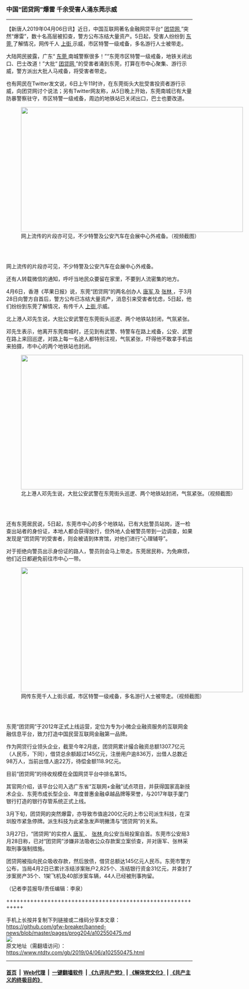 ### 中国“团贷网”爆雷 千余受害人涌东莞示威
------------------------

<div class="post_content" itemprop="articleBody">
 <p>
  【新唐人2019年04月06日讯】近日，中国互联网著名金融网贷平台“
  <a href="https://www.ntdtv.com/gb/团贷网.htm">
   团贷网
  </a>
  ”突然“爆雷”，数十名高层被扣查，警方公布冻结大量资产。5日起，受害人纷纷到
  <a href="https://www.ntdtv.com/gb/东莞.htm">
   东莞
  </a>
  了解情况，网传千人
  <a href="https://www.ntdtv.com/gb/上街.htm">
   上街
  </a>
  示威，市区特警一级戒备，多名游行人士被带走。
 </p>
 <p>
  大陆网民披露，广东“
  <a href="https://www.ntdtv.com/gb/东莞.htm">
   东莞
  </a>
  南城警察很多！”“东莞市区特警一级戒备，地铁关闭出口、巴士改道！”大批“
  <a href="https://www.ntdtv.com/gb/团贷网.htm">
   团贷网
  </a>
  ”的受害者涌到东莞，打算在市中心聚集、游行示威，警方派出大批人马戒备，将受害者带走。
 </p>
 <p>
  也有网民在Twitter发文说，6日上午11时许，在东莞街头大批受害投资者游行示威，向团贷网讨个说法；另有Twitter网友称，从5日晚上开始，东莞南城已有大量防暴警察驻守，市区特警一级戒备，周边的地铁站已关闭出口，巴士也要改道。
 </p>
 <figure class="wp-caption alignnone" id="attachment_102550476" style="width: 600px">
  <a href="https://www.ntdtv.com/assets/uploads/2019/04/bkn-20190406112533709-0406_00952_001_03b.jpg">
   <img alt="" class="size-medium wp-image-102550476" height="338" src="https://www.ntdtv.com/assets/uploads/2019/04/bkn-20190406112533709-0406_00952_001_03b-600x338.jpg" width="600"/>
  </a>
  <br/><figcaption class="wp-caption-text">
   网上流传的片段亦可见，不少特警及公安汽车在会展中心外戒备。（视频截图）
  </figcaption><br/>
 </figure><br/>
 <p>
  网上流传的片段亦可见，不少特警及公安汽车在会展中心外戒备。
 </p>
 <p>
  还有人转载微信的通知，呼吁当地民众要留在家里，不要到人流密集的地方。
 </p>
 <p>
  4月6日，香港《苹果日报》说，东莞“团贷网”的两名创办人
  <a href="https://www.ntdtv.com/gb/唐军.htm">
   唐军
  </a>
  及
  <a href="https://www.ntdtv.com/gb/张林.htm">
   张林
  </a>
  ，于3月28日向警方自首后，警方公布已冻结大量资产，消息引来受害者忧虑，5日起，他们纷纷到东莞了解情况，有传千人
  <a href="https://www.ntdtv.com/gb/上街.htm">
   上街
  </a>
  示威。
 </p>
 <p>
  北上港人邓先生说，大批公安武警在东莞街头巡逻、两个地铁站封闭，气氛紧张。
 </p>
 <p>
  邓先生表示，他离开东莞南城时，还见到有武警、特警车在路上戒备，公安、武警在路上来回巡逻，对路上每一名途人都特别注视，气氛紧张，吓得他不敢拿手机出来拍摄，市中心的两个地铁站也封闭。
 </p>
 <figure class="wp-caption alignnone" id="attachment_102550477" style="width: 600px">
  <a href="https://www.ntdtv.com/assets/uploads/2019/04/bkn-20190406112533709-0406_00952_001_02b.jpg">
   <img alt="" class="size-medium wp-image-102550477" height="364" src="https://www.ntdtv.com/assets/uploads/2019/04/bkn-20190406112533709-0406_00952_001_02b-600x364.jpg" width="600"/>
  </a>
  <br/><figcaption class="wp-caption-text">
   北上港人邓先生说，大批公安武警在东莞街头巡逻、两个地铁站封闭，气氛紧张。（视频截图）
  </figcaption><br/>
 </figure><br/>
 <p>
  还有东莞居民说，5日起，东莞市中心的多个地铁站，已有大批警员站岗，逐一检查出站者的身份证，本地人都会获得放行，但外地人会被警员带到一边调查，如果发现是“团贷网”的受害者，则会被请到体育馆，对他们进行“心理辅导”。
 </p>
 <p>
  对于拒绝向警员出示身份证的路人，警员则会马上带走。东莞居民称，为免麻烦，他们近日都避免前往市中心一带。
 </p>
 <figure class="wp-caption alignnone" id="attachment_102550478" style="width: 600px">
  <a href="https://www.ntdtv.com/assets/uploads/2019/04/bkn-20190406112533709-0406_00952_001_04b.jpg">
   <img alt="" class="size-medium wp-image-102550478" height="338" src="https://www.ntdtv.com/assets/uploads/2019/04/bkn-20190406112533709-0406_00952_001_04b-600x338.jpg" width="600"/>
  </a>
  <br/><figcaption class="wp-caption-text">
   网传东莞千人上街示威，市区特警一级戒备，多名游行人士被带走。（视频截图）
  </figcaption><br/>
 </figure><br/>
 <p>
  东莞“团贷网”于2012年正式上线运营，定位为专为小微企业融资服务的互联网金融信息平台，致力打造中国民营互联网金融第一品牌。
 </p>
 <p>
  作为网贷行业领头企业，截至今年2月底，团贷网累计撮合融资总额1307.7亿元（人民币，下同），借贷总余额超过145亿元，注册用户逾836万，出借人总数近98万人，当前出借人逾22万，待偿金额118.9亿元。
 </p>
 <p>
  目前“团贷网”的待收规模在全国网贷平台中排名第15。
 </p>
 <p>
  其官网介绍，该平台公司入选广东省“互联网+金融”试点项目，并获得国家高新技术企业、东莞市成长型企业、年度普惠金融卓越品牌等荣誉，与2017年联手厦门银行打造的银行存管系统正式上线。
 </p>
 <p>
  3月下旬，团贷网的突然爆雷，亦导致市值逾200亿元的上市公司派生科技，在深圳股市紧急停牌。派生科技为此紧急发声明撇清与“团贷网”的关系。
 </p>
 <p>
  3月27日，“团贷网”的实控人
  <a href="https://www.ntdtv.com/gb/唐军.htm">
   唐军
  </a>
  、
  <a href="https://www.ntdtv.com/gb/张林.htm">
   张林
  </a>
  向公安当局投案自首。东莞市公安局3月28日称，已对“团贷网”涉嫌非法吸收公众存款案立案侦查，并对唐军、张林采取刑事强制措施。
 </p>
 <p>
  团贷网被指向民众吸收存款，然后放债，借贷总额达145亿元人民币。东莞市警方公布，当局4月2日已累计冻结涉案账户2,825个、冻结银行资金31亿元，并查封了涉案房产35个、1架飞机及40部涉案车辆，44人已经被刑事拘留。
 </p>
 <p>
  （记者李芸报导/责任编辑：李泉）
 </p>
 <div class="single_ad">
 </div>
</div>

+++++++++++++++++++++++++++++++++++++++++++++++++++++++++++<br/><br/>
手机上长按并复制下列链接或二维码分享本文章：<br/>
https://github.com/gfw-breaker/banned-news/blob/master/pages/prog204/a102550475.md <br/>
<a href='https://github.com/gfw-breaker/banned-news/blob/master/pages/prog204/a102550475.md'><img src='https://github.com/gfw-breaker/banned-news/blob/master/pages/prog204/a102550475.md.png'/></a> <br/>
原文地址（需翻墙访问）：https://www.ntdtv.com/gb/2019/04/06/a102550475.html


------------------------
#### [首页](https://github.com/gfw-breaker/banned-news/blob/master/README.md) &nbsp;|&nbsp; [Web代理](https://github.com/labour-camp/helloworld) &nbsp;|&nbsp; [一键翻墙软件](https://github.com/gfw-breaker/nogfw/blob/master/README.md) &nbsp;| [《九评共产党》](https://github.com/gfw-breaker/9ping.md/blob/master/README.md#九评之一评共产党是什么) | [《解体党文化》](https://github.com/gfw-breaker/jtdwh.md/blob/master/README.md) | [《共产主义的终极目的》](https://github.com/gfw-breaker/gczydzjmd.md/blob/master/README.md)

